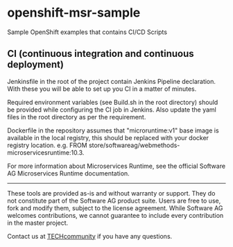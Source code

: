 # openshift-msr-sample
Sample OpenShift examples that contains CI/CD Scripts

## CI (continuous integration and continuous deployment)

Jenkinsfile in the root of the project contain Jenkins Pipeline declaration. With these you will be able to set up you CI in a matter of minutes.

Required environment variables (see Build.sh in the root directory) should be provided while configuring the CI job in Jenkins. Also update the yaml files in the root directory as per the requirement.

Dockerfile in the repository assumes that "microruntime:v1" base image is available in the local registry, this should be replaced with your docker registry location. e.g. FROM store/softwareag/webmethods-microservicesruntime:10.3.

For more information about Microservices Runtime, see the official Software AG Microservices Runtime documentation.
  ______________________
These tools are provided as-is and without warranty or support. They do not constitute part of the Software AG product suite. Users are free to use, fork and modify them, subject to the license agreement. While Software AG welcomes contributions, we cannot guarantee to include every contribution in the master project.	

Contact us at [TECHcommunity](mailto:technologycommunity@softwareag.com?subject=Github/SoftwareAG) if you have any questions.
